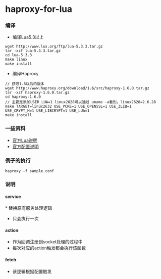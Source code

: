 # haproxy-for-lua
### 编译
* 编译Lua5.3以上

```
wget http://www.lua.org/ftp/lua-5.3.3.tar.gz
tar -xzf lua-5.3.3.tar.gz
cd lua-5.3.3 
make linux
make install
```

* 编译Haproxy

```
// 获取1.6以后的版本
wget http://www.haproxy.org/download/1.6/src/haproxy-1.6.0.tar.gz
tar -xzf haproxy-1.6.0.tar.gz
cd haproxy-1.6.0
// 主要是添加USER_LUA=1 linux2628可以通过 uname -a看到，linux2628=2.6.28
make TARGET=linux2632 USE_PCRE=1 USE_OPENSSL=1 USE_ZLIB=1 USE_CRYPT_H=1 USE_LIBCRYPT=1 USE_LUA=1
make install
```

### 一些资料
* [官方Lua说明](http://www.arpalert.org/src/haproxy-lua-api/1.8dev/index.html#http-class)
* [官方配置说明](http://cbonte.github.io/haproxy-dconv/1.7/configuration.html#7.3.6)

### 例子的执行
```
haproxy -f sample.conf
```
### 说明
#### service
 * 替换原有服务处理逻辑
 * 只会执行一次
#### action
 * 作为回调注册到socket处理的过程中
 * 每次对应的action触发都会执行该函数
#### fetch
 * 该逻辑根据配置触发
